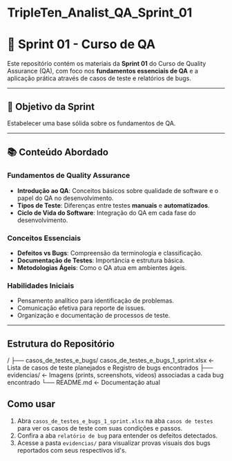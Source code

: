 # TripleTen_Analist_QA_Sprint_01

# 📌 Sprint 01 - Curso de QA  

Este repositório contém os materiais da **Sprint 01** do Curso de Quality Assurance (QA), com foco nos **fundamentos essenciais de QA** e a aplicação prática através de casos de teste e relatórios de bugs.  

---

## 🎯 Objetivo da Sprint  
Estabelecer uma base sólida sobre os fundamentos de QA.  

---

## 📚 Conteúdo Abordado  

### Fundamentos de Quality Assurance  
- **Introdução ao QA**: Conceitos básicos sobre qualidade de software e o papel do QA no desenvolvimento.  
- **Tipos de Teste**: Diferenças entre testes **manuais** e **automatizados**.  
- **Ciclo de Vida do Software**: Integração do QA em cada fase do desenvolvimento.  

### Conceitos Essenciais  
- **Defeitos vs Bugs**: Compreensão da terminologia e classificação.  
- **Documentação de Testes**: Importância e estrutura básica.  
- **Metodologias Ágeis**: Como o QA atua em ambientes ágeis.  

### Habilidades Iniciais  
- Pensamento analítico para identificação de problemas.  
- Comunicação efetiva para reporte de issues.  
- Organização e documentação de processos de teste.  

---

## Estrutura do Repositório
/
├── casos_de_testes_e_bugs/ casos_de_testes_e_bugs_1_sprint.xlsx ← Lista de casos de teste planejados e Registro de bugs encontrados
├── evidencias/ ← Imagens (prints, screenshots, vídeos) associadas a cada bug encontrado
└── README.md ← Documentação atual

## Como usar
1. Abra `casos_de_testes_e_bugs_1_sprint.xlsx` na aba `casos de testes` para ver os casos de teste com suas condições e passos.
2. Confira a aba `relatório de bug` para entender os defeitos detectados.
3. Acesse a pasta `evidencias/` para visualizar provas visuais dos bugs reportados com seus respectivos id's.
